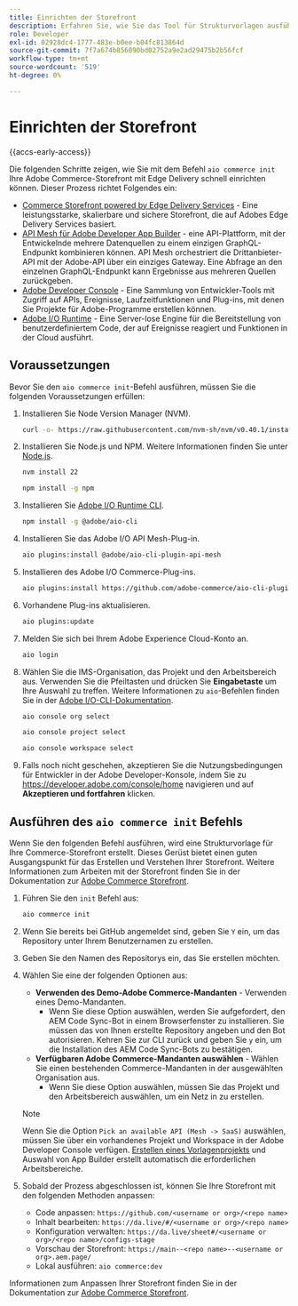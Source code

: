 ```yaml
---
title: Einrichten der Storefront
description: Erfahren Sie, wie Sie das Tool für Strukturvorlagen ausführen, um Ihre Storefront  [!DNL Adobe Commerce as a Cloud Service] .
role: Developer
exl-id: 02928dc4-1777-483e-b0ee-b04fc813864d
source-git-commit: 7f7a674b856090bd02752a9e2ad29475b2b56fcf
workflow-type: tm+mt
source-wordcount: '519'
ht-degree: 0%

---
```


# Einrichten der Storefront

{{accs-early-access}}

Die folgenden Schritte zeigen, wie Sie mit dem Befehl `aio commerce init` Ihre Adobe Commerce-Storefront mit Edge Delivery schnell einrichten können. Dieser Prozess richtet Folgendes ein:

* [Commerce Storefront powered by Edge Delivery Services](https://experienceleague.adobe.com/developer/commerce/storefront/get-started/?lang=de) - Eine leistungsstarke, skalierbare und sichere Storefront, die auf Adobes Edge Delivery Services basiert.
* [API Mesh für Adobe Developer App Builder](https://developer.adobe.com/graphql-mesh-gateway/mesh/) - eine API-Plattform, mit der Entwickelnde mehrere Datenquellen zu einem einzigen GraphQL-Endpunkt kombinieren können. API Mesh orchestriert die Drittanbieter-API mit der Adobe-API über ein einziges Gateway. Eine Abfrage an den einzelnen GraphQL-Endpunkt kann Ergebnisse aus mehreren Quellen zurückgeben.
* [Adobe Developer Console](https://developer.adobe.com/developer-console/docs/guides/) - Eine Sammlung von Entwickler-Tools mit Zugriff auf APIs, Ereignisse, Laufzeitfunktionen und Plug-ins, mit denen Sie Projekte für Adobe-Programme erstellen können.
* [Adobe I/O Runtime](https://developer.adobe.com/runtime/docs/) - Eine Server-lose Engine für die Bereitstellung von benutzerdefiniertem Code, der auf Ereignisse reagiert und Funktionen in der Cloud ausführt.

## Voraussetzungen

Bevor Sie den `aio commerce init`-Befehl ausführen, müssen Sie die folgenden Voraussetzungen erfüllen:

1. Installieren Sie Node Version Manager (NVM).

   ```bash
   curl -o- https://raw.githubusercontent.com/nvm-sh/nvm/v0.40.1/install.sh | bash
   ```

1. Installieren Sie Node.js und NPM. Weitere Informationen finden Sie unter [Node.js](https://nodejs.org/en/).

   ```bash
   nvm install 22
   ```

   ```bash
   npm install -g npm
   ```

1. Installieren Sie [Adobe I/O Runtime CLI](https://developer.adobe.com/runtime/docs/guides/tools/cli_install/).

   ```bash
   npm install -g @adobe/aio-cli
   ```

1. Installieren Sie das Adobe I/O API Mesh-Plug-in.

   ```bash
   aio plugins:install @adobe/aio-cli-plugin-api-mesh
   ```

1. Installieren des Adobe I/O Commerce-Plug-ins.

   ```bash
   aio plugins:install https://github.com/adobe-commerce/aio-cli-plugin-commerce
   ```

1. Vorhandene Plug-ins aktualisieren.

   ```bash
   aio plugins:update
   ```

1. Melden Sie sich bei Ihrem Adobe Experience Cloud-Konto an.

   ```bash
   aio login
   ```

1. Wählen Sie die IMS-Organisation, das Projekt und den Arbeitsbereich aus. Verwenden Sie die Pfeiltasten und drücken Sie **Eingabetaste** um Ihre Auswahl zu treffen. Weitere Informationen zu `aio`-Befehlen finden Sie in der [Adobe I/O-CLI-Dokumentation](https://github.com/adobe/aio-cli-plugin-console?tab=readme-ov-file#commands).

   ```bash
   aio console org select
   ```

   ```bash
   aio console project select
   ```

   ```bash
   aio console workspace select
   ```

1. Falls noch nicht geschehen, akzeptieren Sie die Nutzungsbedingungen für Entwickler in der Adobe Developer-Konsole, indem Sie zu https://developer.adobe.com/console/home navigieren und auf **Akzeptieren und fortfahren** klicken.

## Ausführen des `aio commerce init` Befehls

Wenn Sie den folgenden Befehl ausführen, wird eine Strukturvorlage für Ihre Commerce-Storefront erstellt. Dieses Gerüst bietet einen guten Ausgangspunkt für das Erstellen und Verstehen Ihrer Storefront. Weitere Informationen zum Arbeiten mit der Storefront finden Sie in der Dokumentation zur [Adobe Commerce Storefront](https://experienceleague.adobe.com/developer/commerce/storefront/?lang=de).


1. Führen Sie den `init` Befehl aus:

   ```bash
   aio commerce init
   ```

1. Wenn Sie bereits bei GitHub angemeldet sind, geben Sie `Y` ein, um das Repository unter Ihrem Benutzernamen zu erstellen.

1. Geben Sie den Namen des Repositorys ein, das Sie erstellen möchten.

1. Wählen Sie eine der folgenden Optionen aus:

   * **Verwenden des Demo-Adobe Commerce-Mandanten** - Verwenden eines Demo-Mandanten.
      * Wenn Sie diese Option auswählen, werden Sie aufgefordert, den AEM Code Sync-Bot in einem Browserfenster zu installieren. Sie müssen das von Ihnen erstellte Repository angeben und den Bot autorisieren. Kehren Sie zur CLI zurück und geben Sie `y` ein, um die Installation des AEM Code Sync-Bots zu bestätigen.
   * **Verfügbaren Adobe Commerce-Mandanten auswählen** - Wählen Sie einen bestehenden Commerce-Mandanten in der ausgewählten Organisation aus.
      * Wenn Sie diese Option auswählen, müssen Sie das Projekt und den Arbeitsbereich auswählen, um ein Netz in zu erstellen.

   >[!NOTE]
   >
   >Wenn Sie die Option `Pick an available API (Mesh -> SaaS)` auswählen, müssen Sie über ein vorhandenes Projekt und Workspace in der Adobe Developer Console verfügen. [Erstellen eines Vorlagenprojekts](https://developer.adobe.com/developer-console/docs/guides/projects/projects-template/) und Auswahl von App Builder erstellt automatisch die erforderlichen Arbeitsbereiche.

1. Sobald der Prozess abgeschlossen ist, können Sie Ihre Storefront mit den folgenden Methoden anpassen:

   * Code anpassen: `https://github.com/<username or org>/<repo name>`
   * Inhalt bearbeiten: `https://da.live/#/<username or org>/<repo name>`
   * Konfiguration verwalten: `https://da.live/sheet#/<username or org>/<repo name>/configs-stage`
   * Vorschau der Storefront: `https://main--<repo name>--<username or org>.aem.page/`
   * Lokal ausführen: `aio commerce:dev`

Informationen zum Anpassen Ihrer Storefront finden Sie in der Dokumentation zur [Adobe Commerce Storefront](https://experienceleague.adobe.com/developer/commerce/storefront/?lang=de).
